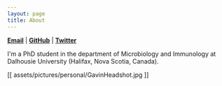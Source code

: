 ```yaml
---
layout: page
title: About
---
```


**[Email](gavinmdouglas@gmail.com)** | **[GitHub](https://github.com/gavinmdouglas)** | **[Twitter](https://twitter.com/gavin_m_douglas)**     
    
I'm a PhD student in the department of Microbiology and Immunology at Dalhousie University (Halifax, Nova Scotia, Canada).

[[ assets/pictures/personal/GavinHeadshot.jpg ]]

